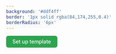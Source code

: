 ```yaml
---
background: '#ddf4ff'
border: '1px solid rgba(84,174,255,0.4)'
borderRadius: '6px'
---
```


<a class="btn">Set up template</a>

<style>
  .btn:hover {
    background-color: #2c974b;
    border-color: rgba(27, 31, 36, 0.15);
  }
  .btn {
    transition: 0.2s cubic-bezier(0.3, 0, 0.5, 1);
    transition-property: all;
    transition-property: color, background-color, border-color;

    position: relative;
    display: inline-block;
    padding: 5px 16px;
    font-size: 14px;
    font-weight: 500;
    line-height: 20px;
    white-space: nowrap;
    vertical-align: middle;
    cursor: pointer;
    -webkit-user-select: none;
    user-select: none;
    border: 1px solid;
    border-top-color: currentcolor;
    border-right-color: currentcolor;
    border-bottom-color: currentcolor;
    border-left-color: currentcolor;
    border-radius: 6px;
    -webkit-appearance: none;
    -moz-appearance: none;
    appearance: none;
    text-decoration: none;

    font-family: -apple-system, BlinkMacSystemFont, 'Segoe UI', Helvetica, Arial, sans-serif,
      'Apple Color Emoji', 'Segoe UI Emoji';

    color: #ffffff;
    background-color: #2da44e;
    border-color: rgba(27, 31, 36, 0.15);
    box-shadow: 0 1px 0 rgba(27, 31, 36, 0.1), inset 0 1px 0 rgba(255, 255, 255, 0.03);
  }
</style>

